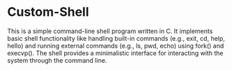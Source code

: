 # Custom-Shell
This is a simple command-line shell program written in C. It implements basic shell functionality like handling built-in commands (e.g., exit, cd, help, hello) and running external commands (e.g., ls, pwd, echo) using fork() and execvp(). The shell provides a minimalistic interface for interacting with the system through the command line.
